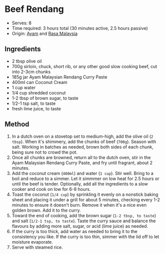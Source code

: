# Beef Rendang
* Serves: 8
* Time required: 3 hours total (30 minutes active, 2.5 hours passive)
* Origin: [Ayam](https://ayam.com/recipes/malaysian-beef-rendang-slow-cooked) and [Rasa Malaysia](https://rasamalaysia.com/beef-rendang-recipe-rendang-daging/)

## Ingredients
* 2 tbsp olive oil
* 700g sirloin, chuck, short rib, or any other good slow cooking beef, cut into 2-3cm chunks
* 185g jar Ayam Malaysian Rendang Curry Paste
* 400ml can Coconut Cream
* 1 cup water
* 1/4 cup shredded coconut
* 1-2 tbsp of brown sugar, to taste
* 1/2-1 tsp salt, to taste
* fresh lime juice, to taste

## Method
1. In a dutch oven on a stovetop set to medium-high, add the olive oil (`2 tbsp`). When it's shimmery, add the chunks of beef (`700g`). Season with salt. Working in batches as needed, brown both sides of each chunk, being sure not to crowd the pot.
1. Once all chunks are browned, return all to the dutch oven, stir in the Ayam Malaysian Rendang Curry Paste, and fry until fragrant, about 2 minutes.
1. Add the coconut cream (`400ml`) and water (`1 cup`). Stir well. Bring to a boil and reduce to a simmer. Let it simmmer on low heat for 2.5 hours or until the beef is tender. Optionally, add all the ingredients to a slow cooker and cook on low for 6-8 hours.
1. Toast the coconut (`1/4 cup`) by sprinkling it evenly on a nonstick baking sheet and placing it under a grill for about 5 minutes, checking every 1-2 minutes to ensure it doesn't burn. Remove it when it's a nice even golden brown. Add it to the curry.
1. Toward the end of cooking, add the brown sugar (`1-2 tbsp, to taste`) and salt (`1/2-1 tsp, to taste`). Taste the curry sauce and balance the flavours by adding more salt, sugar, or acid (lime juice) as needed.
1. If the curry is too thick, add water as needed to bring it to the consistency you like. If the curry is too thin, simmer with the lid off to let moisture evaporate.
1. Serve with steamed rice.
